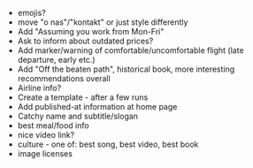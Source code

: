 
- emojis?
- move "o nas"/"kontakt" or just style differently
- Add "Assuming you work from Mon-Fri"
- Ask to inform about outdated prices?
- Add marker/warning of comfortable/uncomfortable flight (late departure, early etc.)
- Add "Off the beaten path", historical book, more interesting recommendations overall
- Airline info?
- Create a template - after a few runs
- Add published-at information at home page
- Catchy name and subtitle/slogan
- best meal/food info
- nice video link?
- culture - one of: best song, best video, best book
- image licenses